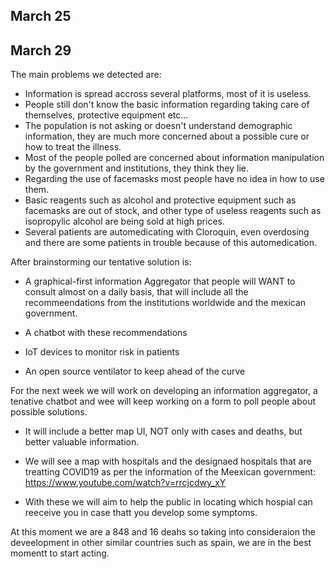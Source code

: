 ## March 25


## March 29

The main problems we detected are: 

- Information is spread accross several platforms, most of it is useless.
- People still don't know the basic information regarding taking care of themselves, protective equipment etc...
- The population is not asking or doesn't understand demographic information, they are much more concerned about a possible cure or how to treat the illness.
- Most of the people polled are concerned about information manipulation by the government and institutions, they think they lie.
- Regarding the use of facemasks most people have no idea in how to use them.
- Basic reagents such as alcohol and protective equipment such as facemasks are out of stock, and other type of useless reagents such as isopropylic alcohol are being sold at high prices.
- Several patients are automedicating with Cloroquin, even overdosing and there are some patients in trouble because of this automedication.

After brainstorming our tentative solution is:

- A graphical-first information Aggregator that people will WANT to consult almost on a daily basis, that will include all the recommeendations from the institutions worldwide and the mexican government.

- A chatbot with these recommendations 

- IoT devices to monitor risk in patients 

- An open source ventilator to keep ahead of the curve


For the next week we will work on developing an information aggregator, a tenative chatbot and wee will keep working on a form to poll people about possible solutions.

- It will include a better map UI, NOT only with cases and deaths, but better valuable information. 
- We will see a map with hospitals and the designaed hospitals that are treatting COVID19 as per the information of the Meexican government: https://www.youtube.com/watch?v=rrcjcdwy_xY

- With these we will aim to help the public in locating which hospial can reeceive you in case thatt you develop some symptoms.

At this moment we are a 848 and 16 deahs so taking into consideraion the deveelopment in other similar countries such as spain, we are in the best momentt to start acting.
